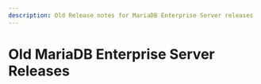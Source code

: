 ```yaml
---
description: Old Release notes for MariaDB Enterprise Server releases
---
```


# Old MariaDB Enterprise Server Releases

